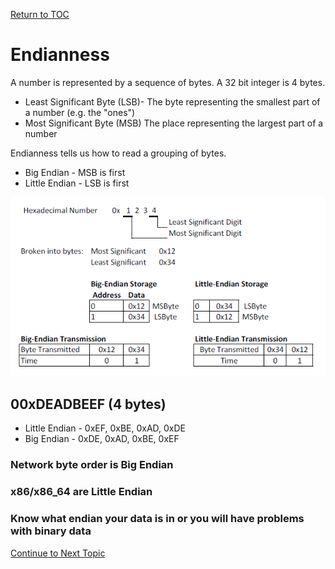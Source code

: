 <a href="https://github.com/CyberTrainingUSAF/08-Network-Programming/blob/master/00-Table-of-Contents.md" rel="Return to TOC"> Return to TOC </a>

# Endianness

A number is represented by a sequence of bytes. A 32 bit integer is 4 bytes.

* Least Significant Byte \(LSB\)- The byte representing the smallest part of a number \(e.g. the "ones"\)
* Most Significant Byte \(MSB\) The place representing the largest part of a number

Endianness tells us how to read a grouping of bytes.

* Big Endian - MSB is first
* Little Endian - LSB is first

![](../.gitbook/assets/endianness_example.png)

## **00xDEADBEEF \(4 bytes\)**

* Little Endian - 0xEF, 0xBE, 0xAD, 0xDE
* Big Endian - 0xDE, 0xAD, 0xBE, 0xEF

### Network byte order is Big Endian

### x86/x86\_64 are Little Endian

### Know what endian your data is in or you will have problems with binary data

<a href="https://github.com/CyberTrainingUSAF/08-Network-Programming/blob/master/02-intro-to-networking/rfcs-pydocs-man-pages/README.md" > Continue to Next Topic </a>

